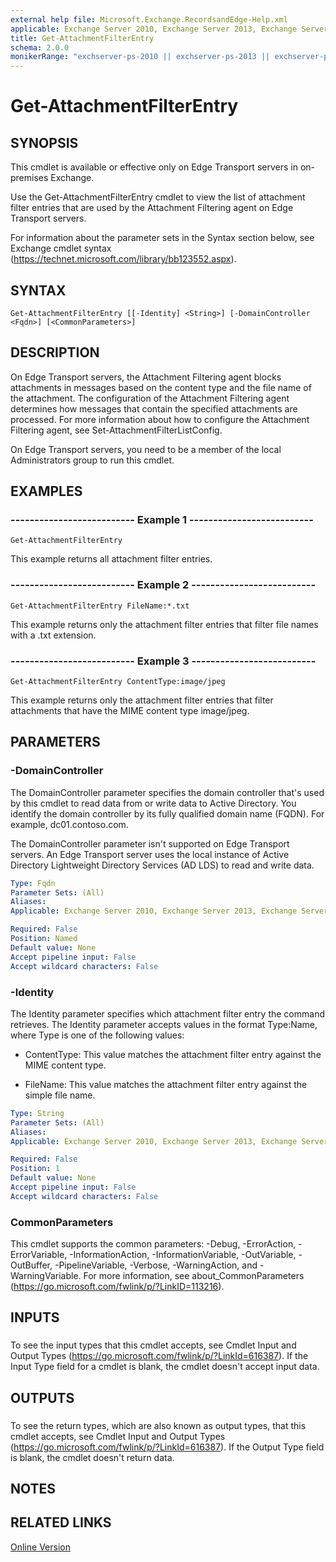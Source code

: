 ```yaml
---
external help file: Microsoft.Exchange.RecordsandEdge-Help.xml
applicable: Exchange Server 2010, Exchange Server 2013, Exchange Server 2016
title: Get-AttachmentFilterEntry
schema: 2.0.0
monikerRange: "exchserver-ps-2010 || exchserver-ps-2013 || exchserver-ps-2016"
---
```


# Get-AttachmentFilterEntry

## SYNOPSIS
This cmdlet is available or effective only on Edge Transport servers in on-premises Exchange.

Use the Get-AttachmentFilterEntry cmdlet to view the list of attachment filter entries that are used by the Attachment Filtering agent on Edge Transport servers.

For information about the parameter sets in the Syntax section below, see Exchange cmdlet syntax (https://technet.microsoft.com/library/bb123552.aspx).

## SYNTAX

```
Get-AttachmentFilterEntry [[-Identity] <String>] [-DomainController <Fqdn>] [<CommonParameters>]
```

## DESCRIPTION
On Edge Transport servers, the Attachment Filtering agent blocks attachments in messages based on the content type and the file name of the attachment. The configuration of the Attachment Filtering agent determines how messages that contain the specified attachments are processed. For more information about how to configure the Attachment Filtering agent, see Set-AttachmentFilterListConfig.

On Edge Transport servers, you need to be a member of the local Administrators group to run this cmdlet.

## EXAMPLES

### -------------------------- Example 1 --------------------------
```
Get-AttachmentFilterEntry
```

This example returns all attachment filter entries.

### -------------------------- Example 2 --------------------------
```
Get-AttachmentFilterEntry FileName:*.txt
```

This example returns only the attachment filter entries that filter file names with a .txt extension.

### -------------------------- Example 3 --------------------------
```
Get-AttachmentFilterEntry ContentType:image/jpeg
```

This example returns only the attachment filter entries that filter attachments that have the MIME content type image/jpeg.

## PARAMETERS

### -DomainController
The DomainController parameter specifies the domain controller that's used by this cmdlet to read data from or write data to Active Directory. You identify the domain controller by its fully qualified domain name (FQDN). For example, dc01.contoso.com.

The DomainController parameter isn't supported on Edge Transport servers. An Edge Transport server uses the local instance of Active Directory Lightweight Directory Services (AD LDS) to read and write data.

```yaml
Type: Fqdn
Parameter Sets: (All)
Aliases:
Applicable: Exchange Server 2010, Exchange Server 2013, Exchange Server 2016

Required: False
Position: Named
Default value: None
Accept pipeline input: False
Accept wildcard characters: False
```

### -Identity
The Identity parameter specifies which attachment filter entry the command retrieves. The Identity parameter accepts values in the format Type:Name, where Type is one of the following values:

- ContentType: This value matches the attachment filter entry against the MIME content type.

- FileName: This value matches the attachment filter entry against the simple file name.

```yaml
Type: String
Parameter Sets: (All)
Aliases:
Applicable: Exchange Server 2010, Exchange Server 2013, Exchange Server 2016

Required: False
Position: 1
Default value: None
Accept pipeline input: False
Accept wildcard characters: False
```

### CommonParameters
This cmdlet supports the common parameters: -Debug, -ErrorAction, -ErrorVariable, -InformationAction, -InformationVariable, -OutVariable, -OutBuffer, -PipelineVariable, -Verbose, -WarningAction, and -WarningVariable. For more information, see about_CommonParameters (https://go.microsoft.com/fwlink/p/?LinkID=113216).

## INPUTS

###  
To see the input types that this cmdlet accepts, see Cmdlet Input and Output Types (https://go.microsoft.com/fwlink/p/?LinkId=616387). If the Input Type field for a cmdlet is blank, the cmdlet doesn't accept input data.

## OUTPUTS

###  
To see the return types, which are also known as output types, that this cmdlet accepts, see Cmdlet Input and Output Types (https://go.microsoft.com/fwlink/p/?LinkId=616387). If the Output Type field is blank, the cmdlet doesn't return data.

## NOTES

## RELATED LINKS

[Online Version](https://technet.microsoft.com/library/c181b910-b2a3-4e68-8a10-7bb3d2b92ddb.aspx)
